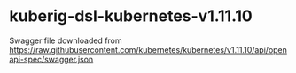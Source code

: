 # kuberig-dsl-kubernetes-v1.11.10

Swagger file downloaded from https://raw.githubusercontent.com/kubernetes/kubernetes/v1.11.10/api/openapi-spec/swagger.json
